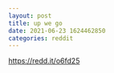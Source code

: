 ```yaml
--- 
layout: post 
title: up we go 
date: 2021-06-23 1624462850 
categories: reddit 
--- 
```

https://redd.it/o6fd25